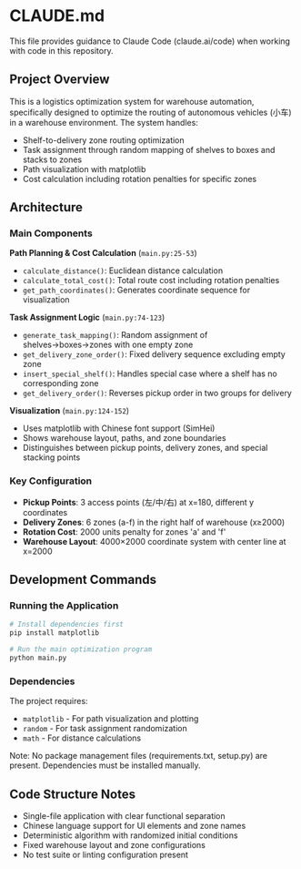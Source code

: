 # CLAUDE.md

This file provides guidance to Claude Code (claude.ai/code) when working with code in this repository.

## Project Overview

This is a logistics optimization system for warehouse automation, specifically designed to optimize the routing of autonomous vehicles (小车) in a warehouse environment. The system handles:

- Shelf-to-delivery zone routing optimization
- Task assignment through random mapping of shelves to boxes and stacks to zones
- Path visualization with matplotlib
- Cost calculation including rotation penalties for specific zones

## Architecture

### Main Components

**Path Planning & Cost Calculation** (`main.py:25-53`)
- `calculate_distance()`: Euclidean distance calculation
- `calculate_total_cost()`: Total route cost including rotation penalties
- `get_path_coordinates()`: Generates coordinate sequence for visualization

**Task Assignment Logic** (`main.py:74-123`)
- `generate_task_mapping()`: Random assignment of shelves→boxes→zones with one empty zone
- `get_delivery_zone_order()`: Fixed delivery sequence excluding empty zone
- `insert_special_shelf()`: Handles special case where a shelf has no corresponding zone
- `get_delivery_order()`: Reverses pickup order in two groups for delivery

**Visualization** (`main.py:124-152`)
- Uses matplotlib with Chinese font support (SimHei)
- Shows warehouse layout, paths, and zone boundaries
- Distinguishes between pickup points, delivery zones, and special stacking points

### Key Configuration

- **Pickup Points**: 3 access points (左/中/右) at x=180, different y coordinates
- **Delivery Zones**: 6 zones (a-f) in the right half of warehouse (x≥2000)
- **Rotation Cost**: 2000 units penalty for zones 'a' and 'f'
- **Warehouse Layout**: 4000×2000 coordinate system with center line at x=2000

## Development Commands

### Running the Application
```bash
# Install dependencies first
pip install matplotlib

# Run the main optimization program
python main.py
```

### Dependencies
The project requires:
- `matplotlib` - For path visualization and plotting
- `random` - For task assignment randomization
- `math` - For distance calculations

Note: No package management files (requirements.txt, setup.py) are present. Dependencies must be installed manually.

## Code Structure Notes

- Single-file application with clear functional separation
- Chinese language support for UI elements and zone names
- Deterministic algorithm with randomized initial conditions
- Fixed warehouse layout and zone configurations
- No test suite or linting configuration present